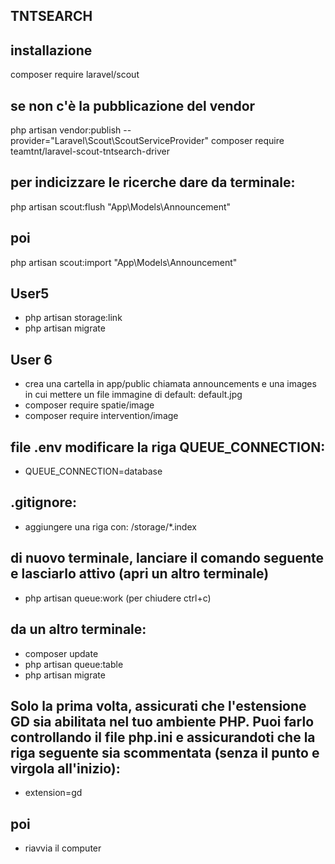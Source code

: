 ## TNTSEARCH
## installazione
composer require laravel/scout
## se non c'è la pubblicazione del vendor
php artisan vendor:publish --provider="Laravel\Scout\ScoutServiceProvider"
composer require teamtnt/laravel-scout-tntsearch-driver
## per indicizzare le ricerche dare da terminale:
php artisan scout:flush "App\Models\Announcement"
## poi
php artisan scout:import "App\Models\Announcement"

## User5
- php artisan storage:link
- php artisan migrate

## User 6
- crea una cartella in app/public chiamata announcements e una images in cui mettere un file immagine di default: default.jpg
- composer require spatie/image
- composer require intervention/image
## file .env modificare la riga QUEUE_CONNECTION:
- QUEUE_CONNECTION=database
## .gitignore:
- aggiungere una riga con: /storage/*.index
## di nuovo terminale, lanciare il comando seguente e lasciarlo attivo (apri un altro terminale)
- php artisan queue:work
(per chiudere ctrl+c)
## da un altro terminale:
- composer update
- php artisan queue:table
- php artisan migrate
## Solo la prima volta, assicurati che l'estensione GD sia abilitata nel tuo ambiente PHP. Puoi farlo controllando il file php.ini e assicurandoti che la riga seguente sia scommentata (senza il punto e virgola all'inizio):
- extension=gd
## poi
- riavvia il computer
